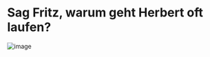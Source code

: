 # Sag Fritz, warum geht Herbert oft laufen?
![image](https://github.com/user-attachments/assets/dbc808a1-150b-4a27-9b22-5eda8e20ba79)
